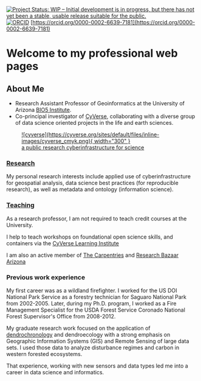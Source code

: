 [![Project Status: WIP – Initial development is in progress, but there has not yet been a stable, usable release suitable for the public.](https://www.repostatus.org/badges/latest/wip.svg)](https://www.repostatus.org/#wip) [![ORCID](https://orcid.org/sites/default/files/images/orcid_16x16.png)](http://orcid.org/0000-0002-6639-7181) [https://orcid.org/0000-0002-6639-7181](https://orcid.org/0000-0002-6639-7181)

# Welcome to my professional web pages

## About Me

* Research Assistant Professor of Geoinformatics at the University of Arizona [BIO5 Institute](https://bio5.org). 
* Co-principal investigator of [CyVerse](https://cyverse.org), collaborating with a diverse group of data science oriented projects in the life and earth sciences.

<figure markdown> 
  <a href="http://cyverse.org/" rel="cyverse homepages">![cyverse](https://cyverse.org/sites/default/files/inline-images/cyverse_cmyk.png){ width="300" }
    <figcaption>a public research cyberinfrastructure for science</figcaption>
  </a>
</figure>

### [Research](./current_projects/)

My personal research interests include applied use of cyberinfrastructure for geospatial analysis, data science best practices (for reproducible research), as well as metadata and ontology (information science).

### [Teaching](./teaching/)

As a research professor, I am not required to teach credit courses at the University.

I help to teach workshops on foundational open science skills, and containers via the [CyVerse Learning Institute](https://learning.cyverse.org) 

I am also an active member of [The Carpentries](https://carpentries.org) and [Research Bazaar Arizona](https://researchbazaar.arizona.edu/)

### Previous work experience

My first career was as a wildland firefighter. I worked for the US DOI National Park Service as a forestry technician for Saguaro National Park from 2002-2005. 
Later, during my Ph.D. program, I worked as a Fire Management Specialist for the USDA Forest Service Coronado National Forest Supervisor's Office from 2008-2012.

My graduate research work focused on the application of [dendrochronology](https://ltrr.arizona.edu) and dendroecology with a strong emphasis on Geographic Information Systems (GIS) and Remote Sensing of large data sets. I used those data to analyze disturbance regimes and carbon in western forested ecosystems. 

That experience, working with new sensors and data types led me into a career in data science and informatics.
